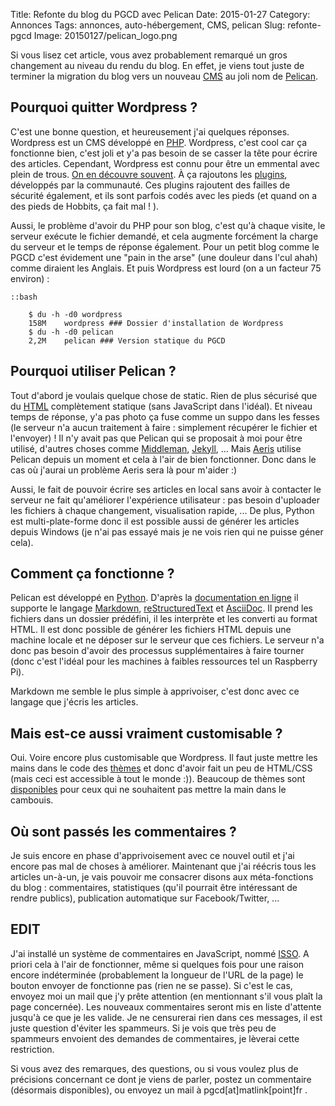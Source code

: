 Title: Refonte du blog du PGCD avec Pelican
Date: 2015-01-27
Category: Annonces
Tags: annonces, auto-hébergement, CMS, pelican
Slug: refonte-pgcd
Image: 20150127/pelican_logo.png

Si vous lisez cet article, vous avez probablement remarqué un gros changement au niveau du rendu du blog. En effet, je viens tout juste de terminer la migration du blog vers un nouveau [CMS](https://fr.wikipedia.org/wiki/Syst%C3%A8me_de_gestion_de_contenu) au joli nom de [Pelican](http://blog.getpelican.com).

Pourquoi quitter Wordpress ?
----------------------------
C'est une bonne question, et heureusement j'ai quelques réponses. 
Wordpress est un CMS développé en [PHP](https://en.wikipedia.org/wiki/PHP). Wordpress, c'est cool car ça fonctionne bien, c'est joli et y'a pas besoin de se casser la tête pour écrire des articles. Cependant, Wordpress est connu pour être un emmental avec plein de trous. [On en découvre souvent](https://wpvulndb.com/). À ça rajoutons les [plugins](https://wordpress.org/plugins/), développés par la communauté. Ces plugins rajoutent des failles de sécurité également, et ils sont parfois codés avec les pieds (et quand on a des pieds de Hobbits, ça fait mal ! ).

Aussi, le problème d'avoir du PHP pour son blog, c'est qu'à chaque visite, le serveur exécute le fichier demandé, et cela augmente forcément la charge du serveur et le temps de réponse également. Pour un petit blog comme le PGCD c'est évidement une "pain in the arse" (une douleur dans l'cul ahah) comme diraient les Anglais.
Et puis Wordpress est lourd (on a un facteur 75 environ) : 

	::bash

		$ du -h -d0 wordpress 
		158M	wordpress ### Dossier d'installation de Wordpress
		$ du -h -d0 pelican 
		2,2M	pelican ### Version statique du PGCD

Pourquoi utiliser Pelican ?
---------------------------
Tout d'abord je voulais quelque chose de static. Rien de plus sécurisé que du [HTML](https://en.wikipedia.org/wiki/HTML) complètement statique (sans JavaScript dans l'idéal). Et niveau temps de réponse, y'a pas photo ça fuse comme un suppo dans les fesses (le serveur n'a aucun traitement à faire : simplement récupérer le fichier et l'envoyer) ! 
Il n'y avait pas que Pelican qui se proposait à moi pour être utilisé, d'autres choses comme [Middleman](https://middlemanapp.com/), [Jekyll](http://jekyllrb.com/), ... Mais [Aeris](https://twitter.com/aeris22) utilise Pelican depuis un moment et cela à l'air de bien fonctionner. Donc dans le cas où j'aurai un problème Aeris sera là pour m'aider :)

Aussi, le fait de pouvoir écrire ses articles en local sans avoir à contacter le serveur ne fait qu'améliorer l'expérience utilisateur : pas besoin d'uploader les fichiers à chaque changement, visualisation rapide, ... De plus, Python est multi-plate-forme donc il est possible aussi de générer les articles depuis Windows (je n'ai pas essayé mais je ne vois rien qui ne puisse géner cela).

Comment ça fonctionne ?
-----------------------
Pelican est développé en [Python](https://en.wikipedia.org/wiki/Python_%28programming_language%29). D'après la [documentation en ligne](http://docs.getpelican.com/en/3.5.0/) il supporte le langage [Markdown](https://en.wikipedia.org/wiki/Markdown), [reStructuredText](https://en.wikipedia.org/wiki/ReStructuredText) et [AsciiDoc](http://www.methods.co.nz/asciidoc/). Il prend les fichiers dans un dossier prédéfini, il les interprète et les converti au format HTML. Il est donc possible de générer les fichiers HTML depuis une machine locale et ne déposer sur le serveur que ces fichiers. Le serveur n'a donc pas besoin d'avoir des processus supplémentaires à faire tourner (donc c'est l'idéal pour les machines à faibles ressources tel un Raspberry Pi). 

Markdown me semble le plus simple à apprivoiser, c'est donc avec ce langage que j'écris les articles. 

Mais est-ce aussi vraiment customisable ?
-----------------------------------------
Oui. Voire encore plus customisable que Wordpress. Il faut juste mettre les mains dans le code des [thèmes](http://docs.getpelican.com/en/3.5.0/themes.html) et donc d'avoir fait un peu de HTML/CSS (mais ceci est accessible à tout le monde :)). Beaucoup de thèmes sont [disponibles](https://github.com/getpelican/pelican-themes) pour ceux qui ne souhaitent pas mettre la main dans le cambouis. 

Où sont passés les commentaires ?
---------------------------------
Je suis encore en phase d'apprivoisement avec ce nouvel outil et j'ai encore pas mal de choses à améliorer. Maintenant que j'ai réécris tous les articles un-à-un, je vais pouvoir me consacrer disons aux méta-fonctions du blog : commentaires, statistiques (qu'il pourrait être intéressant de rendre publics), publication automatique sur Facebook/Twitter, ...

EDIT
----
J'ai installé un système de commentaires en JavaScript, nommé [ISSO](http://posativ.org/isso). A priori cela à l'air de fonctionner, même si quelques fois pour une raison encore indéterminée (probablement la longueur de l'URL de la page) le bouton envoyer de fonctionne pas (rien ne se passe). Si c'est le cas, envoyez moi un mail que j'y prête attention (en mentionnant s'il vous plaît la page concernée).
Les nouveaux commentaires seront mis en liste d'attente jusqu'à ce que je les valide. Je ne censurerai rien dans ces messages, il est juste question d'éviter les spammeurs. Si je vois que très peu de spammeurs envoient des demandes de commentaires, je lèverai cette restriction.


Si vous avez des remarques, des questions, ou si vous voulez plus de précisions concernant ce dont je viens de parler, postez un commentaire (désormais disponibles), ou envoyez un mail à pgcd[at]matlink[point]fr .